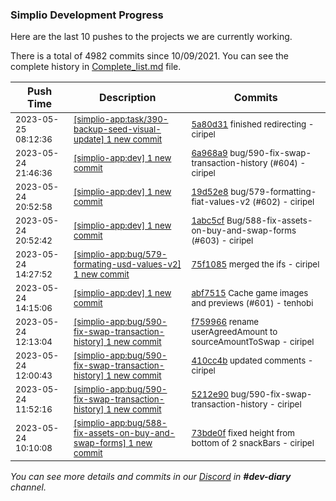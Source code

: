 
### Simplio Development Progress

Here are the last 10 pushes to the projects we are currently working.

There is a total of 4982 commits since 10/09/2021. You can see the complete history in
 [Complete_list.md](Complete_list.md) file.

| Push Time | Description | Commits |
| --- | --- | --- |
| <sub>2023-05-25 08:12:36</sub> | <sub>[[simplio-app:task/390\-backup\-seed\-visual\-update] 1 new commit](https://github.com/SimplioOfficial/simplio-app/commit/5a80d31cf4e3128b6f0bd6d119c3ecd09831b2d4)</sub> | <sub>[5a80d31](https://github.com/SimplioOfficial/simplio-app/commit/5a80d31cf4e3128b6f0bd6d119c3ecd09831b2d4) finished redirecting - ciripel</sub> |
| <sub>2023-05-24 21:46:36</sub> | <sub>[[simplio-app:dev] 1 new commit](https://github.com/SimplioOfficial/simplio-app/commit/6a968a9123c1677976ac971d68a4ed2d04f163cb)</sub> | <sub>[6a968a9](https://github.com/SimplioOfficial/simplio-app/commit/6a968a9123c1677976ac971d68a4ed2d04f163cb) bug/590-fix-swap-transaction-history (#604) - ciripel</sub> |
| <sub>2023-05-24 20:52:58</sub> | <sub>[[simplio-app:dev] 1 new commit](https://github.com/SimplioOfficial/simplio-app/commit/19d52e83643549b38c775638b3180f06e82ff47d)</sub> | <sub>[19d52e8](https://github.com/SimplioOfficial/simplio-app/commit/19d52e83643549b38c775638b3180f06e82ff47d) bug/579-formatting-fiat-values-v2 (#602) - ciripel</sub> |
| <sub>2023-05-24 20:52:42</sub> | <sub>[[simplio-app:dev] 1 new commit](https://github.com/SimplioOfficial/simplio-app/commit/1abc5cf259dfe225df4c3a8a0669651956fa8cb2)</sub> | <sub>[1abc5cf](https://github.com/SimplioOfficial/simplio-app/commit/1abc5cf259dfe225df4c3a8a0669651956fa8cb2) Bug/588-fix-assets-on-buy-and-swap-forms (#603) - ciripel</sub> |
| <sub>2023-05-24 14:27:52</sub> | <sub>[[simplio-app:bug/579\-formating\-usd\-values\-v2] 1 new commit](https://github.com/SimplioOfficial/simplio-app/commit/75f10857ab85be239bac742c27e72cf818721702)</sub> | <sub>[75f1085](https://github.com/SimplioOfficial/simplio-app/commit/75f10857ab85be239bac742c27e72cf818721702) merged the ifs - ciripel</sub> |
| <sub>2023-05-24 14:15:06</sub> | <sub>[[simplio-app:dev] 1 new commit](https://github.com/SimplioOfficial/simplio-app/commit/abf7515689acc197266f8de832288db78fb9befe)</sub> | <sub>[abf7515](https://github.com/SimplioOfficial/simplio-app/commit/abf7515689acc197266f8de832288db78fb9befe) Cache game images and previews (#601) - tenhobi</sub> |
| <sub>2023-05-24 12:13:04</sub> | <sub>[[simplio-app:bug/590\-fix\-swap\-transaction\-history] 1 new commit](https://github.com/SimplioOfficial/simplio-app/commit/f759966086b756763a6a273f3a75b72f1a28271a)</sub> | <sub>[f759966](https://github.com/SimplioOfficial/simplio-app/commit/f759966086b756763a6a273f3a75b72f1a28271a) rename userAgreedAmount to sourceAmountToSwap - ciripel</sub> |
| <sub>2023-05-24 12:00:43</sub> | <sub>[[simplio-app:bug/590\-fix\-swap\-transaction\-history] 1 new commit](https://github.com/SimplioOfficial/simplio-app/commit/410cc4bbec637d40199181a7bd264df4784fe859)</sub> | <sub>[410cc4b](https://github.com/SimplioOfficial/simplio-app/commit/410cc4bbec637d40199181a7bd264df4784fe859) updated comments - ciripel</sub> |
| <sub>2023-05-24 11:52:16</sub> | <sub>[[simplio-app:bug/590\-fix\-swap\-transaction\-history] 1 new commit](https://github.com/SimplioOfficial/simplio-app/commit/5212e90d6984d625d16bb4fc63e9f3a2000ee206)</sub> | <sub>[5212e90](https://github.com/SimplioOfficial/simplio-app/commit/5212e90d6984d625d16bb4fc63e9f3a2000ee206) bug/590-fix-swap-transaction-history - ciripel</sub> |
| <sub>2023-05-24 10:10:08</sub> | <sub>[[simplio-app:bug/588\-fix\-assets\-on\-buy\-and\-swap\-forms] 1 new commit](https://github.com/SimplioOfficial/simplio-app/commit/73bde0f9966d92afeebb1974efbd7781a30fcdc0)</sub> | <sub>[73bde0f](https://github.com/SimplioOfficial/simplio-app/commit/73bde0f9966d92afeebb1974efbd7781a30fcdc0) fixed height from bottom of 2 snackBars - ciripel</sub> |

_You can see more details and commits in our [Discord](https://discord.gg/aKhjuwZmdP) in **#dev-diary** channel._

